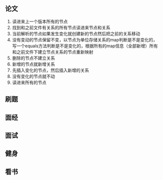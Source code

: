 ## 论文
1. 读进来上一个版本所有的节点
2. 找到和之前文件有关系的所有节点读进来节点和关系
3. 当前解析的节点如果发生变化就创建新的节点然后把之前的关系移动
4. 没有变动的节点保留不变，以节点为单位存储关系的map判断是不是变化的，写一个equals方法判断是不是变化的，根据所有的map信息（全部新增）所有和之前文件下建立节点关系的节点重新映射
5. 删除的节点不建立关系
6. 新增的节点就新增关系
7. 先插入变化的节点，然后插入新增的关系
8. 没有变化的节点就不动
9. 读进来所有的节点

## 刷题


## 面经

## 面试


## 健身


## 看书



